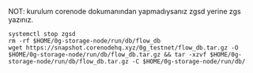 NOT: kurulum corenode dokumanından yapmadıysanız zgsd yerine zgs yazınız.
```
systemctl stop zgsd
rm -rf $HOME/0g-storage-node/run/db/flow_db
wget https://snapshot.corenodehq.xyz/0g_testnet/flow_db.tar.gz -O $HOME/0g-storage-node/run/db/flow_db.tar.gz && tar -xzvf $HOME/0g-storage-node/run/db/flow_db.tar.gz -C $HOME/0g-storage-node/run/db/
```
